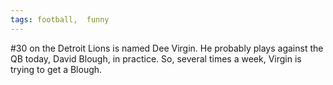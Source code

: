 ```yaml
---
tags: football,  funny
---
```


<p>#30 on the Detroit Lions is named Dee Virgin. He probably plays against the QB today, David Blough, in practice. So, several times a week, Virgin is trying to get a Blough.</p>